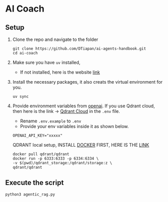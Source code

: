 # AI Coach


## Setup
1. Clone the repo and navigate to the folder
    ```
    git clone https://github.com/DTiapan/ai-agents-handbook.git
    cd ai-coach
    ```

2. Make sure you have `uv` installed,
    - If not installed, here is the website [link](https://docs.astral.sh/uv/getting-started/installation/)

3. Install the necessary packages, it also creats the virtual environment for you.
    ```
    uv sync
    ```

4. Provide environment variables from [openai](https://platform.openai.com/settings/organization/api-keys). If you use Qdrant cloud, then here is the link -> [Qdrant Cloud](https://cloud.qdrant.io/) in the `.env` file.
    - Rename `.env.example` to `.env`
    - Provide your env variables inside it as shown below.
    ```
    OPENAI_API_KEY="xxxxx"
    ```

    QDRANT local setup, INSTALL [DOCKER](https://www.docker.com/get-started/) FIRST, HERE IS THE [LINK](https://qdrant.tech/documentation/quickstart/)
    ```
    docker pull qdrant/qdrant
    docker run -p 6333:6333 -p 6334:6334 \
    -v $(pwd)/qdrant_storage:/qdrant/storage:z \
    qdrant/qdrant
    
    ```

## Execute the script

```
python3 agentic_rag.py
```


